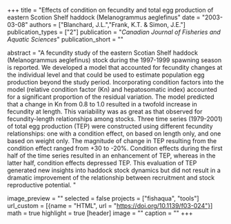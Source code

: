 +++
title = "Effects of condition on fecundity and total egg production of eastern Scotion Shelf haddock (Melanogrammus aeglefinus"
date = "2003-03-08"
authors = ["Blanchard, J.L.","Frank, K.T. & Simon, J.E."]
publication_types = ["2"]
publication = "_Canadian Journal of Fisheries and Aquatic Sciences_"
publication_short = ""

abstract = "A fecundity study of the eastern Scotian Shelf haddock (Melanogrammus aeglefinus) stock during the 1997-1999 spawning season is reported. We developed a model that accounted for fecundity changes at the individual level and that could be used to estimate population egg production beyond the study period. Incorporating condition factors into the model (relative condition factor (Kn) and hepatosomatic index) accounted for a significant proportion of the residual variation. The model predicted that a change in Kn from 0.8 to 1.0 resulted in a twofold increase in fecundity at length. This variability was as great as that observed for fecundity-length relationships among stocks. Three time series (1979-2001) of total egg production (TEP) were constructed using different fecundity relationships: one with a condition effect, on based on length only, and one based on weight only. The magnitude of change in TEP resulting from the condition effect ranged from +30 to -20%. Condition effects during the first half of the time series resulted in an enhancement of TEP, whereas in the latter half, condition effects depressed TEP. This evaluation of TEP generated new insights into haddock stock dynamics but did not result in a dramatic improvement of the relationship between recruitment and stock reproductive potential. "

image_preview = ""
selected = false
projects = ["fishaqua", "tools"]
url_custom = [{name = "HTML", url = "https://doi.org/10.1139/f03-024"}]
math = true
highlight = true
[header]
image = ""
caption = ""
+++


